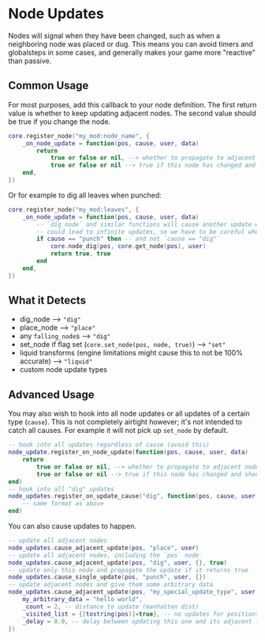 # Node Updates
Nodes will signal when they have been changed, such as when a neighboring node was placed or dug. This means you can avoid timers and globalsteps in some cases, and generally makes your game more "reactive" than passive.

## Common Usage
For most purposes, add this callback to your node definition. The first return value is whether to keep updating adjacent nodes. The second value should be true if you change the node.
```lua
core.register_node("my_mod:node_name", {
	_on_node_update = function(pos, cause, user, data)
		return
			true or false or nil, --> whether to propagate to adjacent nodes
			true or false or nil --> true if this node has changed and should not have more callbacks run
	end,
})
```

Or for example to dig all leaves when punched:
```lua
core.register_node("my_mod:leaves", {
	_on_node_update = function(pos, cause, user, data)
		-- `dig_node` and similar functions will cause another update which
		-- could lead to infinite updates, so we have to be careful when using it
		if cause == "punch" then -- and not `cause == "dig"`
			core.node_dig(pos, core.get_node(pos), user)
			return true, true
		end
	end,
})
```

## What it Detects
- dig_node --> `"dig"`
- place_node --> `"place"`
- any `falling_node`s --> `"dig"`
- set_node if flag set (`core.set_node(pos, node, true)`) --> `"set"`
- liquid transforms (engine limitations might cause this to not be 100% accurate) --> `"liquid"`
- custom node update types

## Advanced Usage
You may also wish to hook into all node updates or all updates of a certain type (`cause`). This is not completely airtight however; it's not intended to catch all causes. For example it will not pick up `set_node` by default.
```lua
-- hook into all updates regardless of cause (avoid this)
node_update.register_on_node_update(function(pos, cause, user, data)
	return
		true or false or nil, --> whether to propagate to adjacent nodes
		true or false or nil --> true if this node has changed and should not have more callbacks run
end)
-- hook into all "dig" updates
node_updates.register_on_update_cause("dig", function(pos, cause, user, data)
	-- same format as above
end)
```

You can also cause updates to happen.
```lua
-- update all adjacent nodes
node_updates.cause_adjacent_update(pos, "place", user)
-- update all adjacent nodes, including the `pos` node
node_updates.cause_adjacent_update(pos, "dig", user, {}, true)
-- update only this node and propagate the update if it returns true
node_updates.cause_single_update(pos, "punch", user, {})
-- update adjacent nodes and give them some arbitrary data
node_updates.cause_adjacent_update(pos, "my_special_update_type", user, {
	my_arbitrary_data = "hello world",
	_count = 2, -- distance to update (manhatten dist)
	_visited_list = {[tostring(pos)]=true}, -- no updates for positions in this map
	_delay = 0.0, -- delay between updating this one and its adjacent (0 for instant), NOT saved between server starts
})
```
